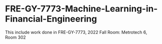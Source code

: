 # FRE-GY-7773-Machine-Learning-in-Financial-Engineering
This include work done in FRE-GY-7773, 2022 Fall
Room: Metrotech 6, Room 302
